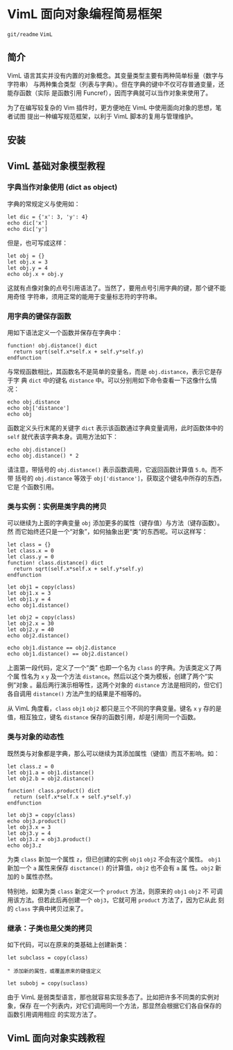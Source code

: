 # VimL 面向对象编程简易框架
`git/readme` `VimL`

## 简介

VimL 语言其实并没有内置的对象概念。其变量类型主要有两种简单标量（数字与字符串）
与两种集合类型（列表与字典）。但在字典的键中不仅可存普通变量，还能存函数（实际
是函数引用 Funcref），因而字典就可以当作对象来使用了。

为了在编写较复杂的 Vim 插件时，更方便地在 VimL 中使用面向对象的思想，笔者试图
提出一种编写规范框架，以利于 VimL 脚本的复用与管理维护。

## 安装

## VimL 基础对象模型教程

### 字典当作对象使用 (dict as object)

字典的常规定义与使用如：
```
let dic = {'x': 3, 'y': 4}
echo dic['x']
echo dic['y']
```

但是，也可写成这样：
```
let obj = {}
let obj.x = 3
let obj.y = 4
echo obj.x + obj.y
```

这就有点像对象的点号引用语法了。当然了，要用点号引用字典的键，那个键不能用奇怪
字符串，须用正常的能用于变量标志符的字符串。

### 用字典的键保存函数

用如下语法定义一个函数并保存在字典中：
```
function! obj.distance() dict
  return sqrt(self.x*self.x + self.y*self.y)
endfunction
```

与常规函数相比，其函数名不是简单的变量名，而是 `obj.distance`，表示它是存于字
典 `dict` 中的键名 `distance` 中。可以分别用如下命令查看一下这像什么情况：
```
echo obj.distance
echo obj['distance']
echo obj
```

函数定义头行末尾的关键字 `dict` 表示该函数通过字典变量调用，此时函数体中的
`self` 就代表该字典本身。调用方法如下：
```
echo obj.distance()
echo obj.distance() * 2
```

请注意，带括号的 `obj.distance()` 表示函数调用，它返回函数计算值 `5.0`。而不带
括号的 `obj.distance` 等效于 `obj['distance']`，获取这个键名中所存的东西，它是
个函数引用。

### 类与实例：实例是类字典的拷贝

可以继续为上面的字典变量 `obj` 添加更多的属性（键存值）与方法（键存函数）。然
而它始终还只是一个“对象”，如何抽象出更“类”的东西呢。可以这样写：
```
let class = {}
let class.x = 0
let class.y = 0
function! class.distance() dict
  return sqrt(self.x*self.x + self.y*self.y)
endfunction

let obj1 = copy(class)
let obj1.x = 3
let obj1.y = 4
echo obj1.distance()

let obj2 = copy(class)
let obj2.x = 30
let obj2.y = 40
echo obj2.distance()

echo obj1.distance == obj2.distance
echo obj1.distance() == obj2.distance()
```

上面第一段代码，定义了一个“类” 也即一个名为 `class` 的字典。为该类定义了两个属
性名为 `x` `y` 及一个方法 `distance`。然后以这个类为模板，创建了两个“实例”对象
。最后两行演示相等性，这两个对象的 `distance` 方法是相同的，但它们各自调用
`distance()` 方法产生的结果是不相等的。

从 VimL 角度看，`class` `obj1` `obj2` 都只是三个不同的字典变量。键名 `x` `y`
存的是值，相互独立，键名 `distance` 保存的函数引用，却是引用同一个函数。

### 类与对象的动态性

既然类与对象都是字典，那么可以继续为其添加属性（键值）而互不影响。如：
```
let class.z = 0
let obj1.a = obj1.distance()
let obj2.b = obj2.distance()

function! class.product() dict
  return (self.x*self.x + self.y*self.y)
endfunction

let obj3 = copy(class)
echo obj3.product()
let obj3.x = 3
let obj3.y = 4
let obj3.z = obj3.product()
echo obj3.z
```

为类 `class` 新加一个属性 `z`，但已创建的实例 `obj1` `obj2` 不会有这个属性。
`obj1` 新加一个 `a` 属性来保存 `disctance()` 的计算值，`obj2` 也不会有 `a` 属
性。`obj2` 新加的 `b` 属性亦然。

特别地，如果为类 `class` 新定义一个 `product` 方法，则原来的 `obj1` `obj2` 不
可调用该方法。但若此后再创建一个 `obj3`，它就可用 `product` 方法了，因为它从此
刻的 `class` 字典中拷贝过来了。

### 继承：子类也是父类的拷贝

如下代码，可以在原来的类基础上创建新类：
```
let subclass = copy(class)

" 添加新的属性，或覆盖原来的键值定义

let subobj = copy(suclass)
```

由于 VimL 是弱类型语言，那也就容易实现多态了。比如把许多不同类的实例对象，保存
在一个列表内，对它们调用同一个方法，那显然会根据它们各自保存的函数引用调用相应
的实现方法了。

## VimL 面向对象实践教程
